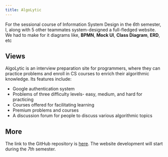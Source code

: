 ```yaml
---
title: AlgoLytic
---
```


For the sessional course of Information System Design in the <i>6th</i> semester, I, along with 5 other teammates system-designed a full-fledged
website. We had to make for it diagrams like, **BPMN**, **Mock UI**, **Class Diagram**, **ERD**, etc

<!--more-->

## Views
AlgoLytic is an interview preparation site for programmers, where they can practice problems and enroll in CS courses to enrich their
algorithmic knowledge. Its features include:
 - Google authentication system
 - Problems of three difficulty levels- easy, medium, and hard for practicing
 - Courses offered for facilitating learning
 - Premium problems and courses 
 - A discussion forum for people to discuss various algorithmic topics

## More

The link to the GitHub repository is [here](https://github.com/Abdus-Samee/CSE-326). The website development will start during the <i>7th</i>
semester.
